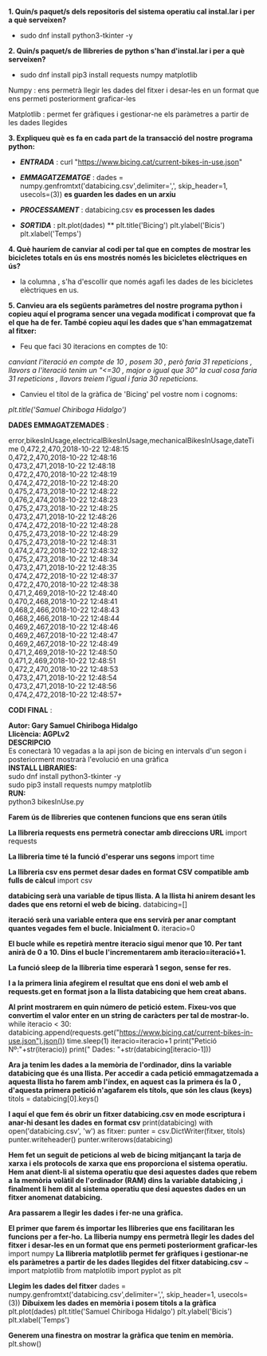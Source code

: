 **1. Quin/s paquet/s dels repositoris del sistema operatiu cal instal.lar i per a què serveixen?**

- sudo dnf install python3-tkinter -y

**2. Quin/s paquet/s de llibreries de python s'han d'instal.lar i per a què serveixen?**

- sudo dnf install pip3 install requests numpy matplotlib

Numpy : ens permetrà llegir les dades del fitxer i desar-les en un format que ens permeti posteriorment graficar-les

Matplotlib : permet fer gràfiques i gestionar-ne els paràmetres a partir de les dades llegides

**3. Expliqueu què es fa en cada part de la transacció del nostre programa python:**

- **_ENTRADA_** : curl "https://www.bicing.cat/current-bikes-in-use.json"

- **_EMMAGATZEMATGE_** : dades = numpy.genfromtxt('databicing.csv',delimiter=',', skip_header=1, usecols=(3)) **es guarden les dades en un arxiu**

- **_PROCESSAMENT_** : databicing.csv	**es processen les dades**

- **_SORTIDA_** : plt.plot(dades)	**
		plt.title('Bicing')
		plt.ylabel('Bicis')
		plt.xlabel('Temps')


**4. Què hauríem de canviar al codi per tal que en comptes de mostrar les bicicletes totals en ús ens mostrés només les bicicletes elèctriques en ús?**

- la columna , s'ha d'escollir que només agafi les dades de les bicicletes elèctriques en us.

**5. Canvieu ara els següents paràmetres del nostre programa python i copieu aquí el programa sencer una vegada modificat i comprovat que fa el que ha de fer. També copieu aquí les dades que s'han emmagatzemat al fitxer:**

- Feu que faci 30 iteracions en comptes de 10: 

*canviant l'iteració en compte de 10 , posem 30 , però faria 31 repeticions , llavors a l'iteració tenim un "<=30 , major o igual que 30" la cual cosa faria 31 repeticions , llavors treiem l'igual i faria 30 repeticions.*

- Canvieu el títol de la gràfica de 'Bicing' pel vostre nom i cognoms:

*plt.title('Samuel Chiriboga Hidalgo')*


**DADES EMMAGATZEMADES** : 

error,bikesInUsage,electricalBikesInUsage,mechanicalBikesInUsage,dateTime
0,472,2,470,2018-10-22 12:48:15  
0,472,2,470,2018-10-22 12:48:16  
0,473,2,471,2018-10-22 12:48:18  
0,472,2,470,2018-10-22 12:48:19  
0,474,2,472,2018-10-22 12:48:20  
0,475,2,473,2018-10-22 12:48:22  
0,476,2,474,2018-10-22 12:48:23  
0,475,2,473,2018-10-22 12:48:25  
0,473,2,471,2018-10-22 12:48:26  
0,474,2,472,2018-10-22 12:48:28  
0,475,2,473,2018-10-22 12:48:29  
0,475,2,473,2018-10-22 12:48:31  
0,474,2,472,2018-10-22 12:48:32  
0,475,2,473,2018-10-22 12:48:34  
0,473,2,471,2018-10-22 12:48:35  
0,474,2,472,2018-10-22 12:48:37  
0,472,2,470,2018-10-22 12:48:38  
0,471,2,469,2018-10-22 12:48:40  
0,470,2,468,2018-10-22 12:48:41  
0,468,2,466,2018-10-22 12:48:43  
0,468,2,466,2018-10-22 12:48:44  
0,469,2,467,2018-10-22 12:48:46  
0,469,2,467,2018-10-22 12:48:47  
0,469,2,467,2018-10-22 12:48:49  
0,471,2,469,2018-10-22 12:48:50  
0,471,2,469,2018-10-22 12:48:51  
0,472,2,470,2018-10-22 12:48:53  
0,473,2,471,2018-10-22 12:48:54  
0,473,2,471,2018-10-22 12:48:56  
0,474,2,472,2018-10-22 12:48:57+  


**CODI FINAL** : 


 **Autor: Gary Samuel Chiriboga Hidalgo**					 
 **Llicència: AGPLv2**                                                          
 **DESCRIPCIO**                                                                 
   Es conectarà 10 vegadas a la api json de bicing en intervals d'un segon 
   i posteriorment mostrarà l'evolució en una gràfica                       
 **INSTALL LIBRARIES:**                                                       
   sudo dnf install python3-tkinter -y                                      
   sudo pip3 install requests numpy matplotlib                              
 **RUN:**									      
   python3 bikesInUse.py                                                    



**Farem ús de llibreries que contenen funcions que ens seran útils**

**La llibreria requests ens permetrà conectar amb direccions URL**
import requests

**La llibreria time té la funció d'esperar uns segons**
import time

**La llibreria csv ens permet desar dades en format CSV compatible amb fulls de càlcul**
import csv

**databicing serà una variable de tipus llista. A la llista hi anirem desant les dades que ens retorni el web de bicing.**
databicing=[]

**iteració serà una variable entera que ens servirà per anar comptant quantes vegades fem el bucle. Inicialment 0.**
iteracio=0

**El bucle while es repetirà mentre iteracio sigui menor que 10. Per tant anirà de 0 a 10. Dins el bucle l'incrementarem amb iteracio=iteració+1.**

**La funció sleep de la llibreria time esperarà 1 segon, sense fer res.**

**I a la primera linia afegirem el resultat que ens doni el web amb el requests.get en format json a la llista databicing que hem creat abans.**

**Al print mostrarem en quin número de petició estem. Fixeu-vos que convertim el valor enter en un string de caràcters per tal de mostrar-lo.**
while iteracio < 30:
	databicing.append(requests.get("https://www.bicing.cat/current-bikes-in-use.json").json())
	time.sleep(1)
	iteracio=iteracio+1
	print("Petició Nº:"+str(iteracio))
	print("  Dades: "+str(databicing[iteracio-1]))

**Ara ja tenim les dades a la memòria de l'ordinador, dins la variable databicing que és una llista. Per accedir a cada petició emmagatzemada a aquesta llista ho farem amb l'índex, en aquest cas la primera és la 0 , d'aquesta primera petició n'agafarem els títols, que són les claus (keys)**
titols = databicing[0].keys()

**I aquí el que fem és obrir un fitxer databicing.csv en mode escriptura i anar-hi desant les dades en format csv**
print(databicing)
with open('databicing.csv', 'w') as fitxer:
    punter = csv.DictWriter(fitxer, titols)
    punter.writeheader()
    punter.writerows(databicing)

**Hem fet un seguit de peticions al web de bicing mitjançant la tarja de xarxa i els protocols de xarxa que ens proporciona el sistema operatiu.**
**Hem anat dient-li al sistema operatiu que desi aquestes dades que rebem a la memòria volàtil de l'ordinador (RAM) dins la variable databicing ,i finalment li hem dit al sistema operatiu que desi aquestes dades en un fitxer anomenat databicing.**

**Ara passarem a llegir les dades i fer-ne una gràfica.**

**El primer que farem és importar les llibreries que ens facilitaran les funcions per a fer-ho.**
**La lliberia numpy ens permetrà llegir les dades del fitxer i desar-les en un format que ens permeti posteriorment graficar-les**
import numpy
**La llibreria matplotlib permet fer gràfiques i gestionar-ne els paràmetres a partir de les dades llegides del fitxer databicing.csv**
~ import matplotlib
from matplotlib import pyplot as plt

**Llegim les dades del fitxer**
dades = numpy.genfromtxt('databicing.csv',delimiter=',', skip_header=1, usecols=(3))
**Dibuixem les dades en memòria i posem títols a la gràfica**
plt.plot(dades)
plt.title('Samuel Chiriboga Hidalgo')
plt.ylabel('Bicis')
plt.xlabel('Temps')

**Generem una finestra on mostrar la gràfica que tenim en memòria.**
plt.show()


